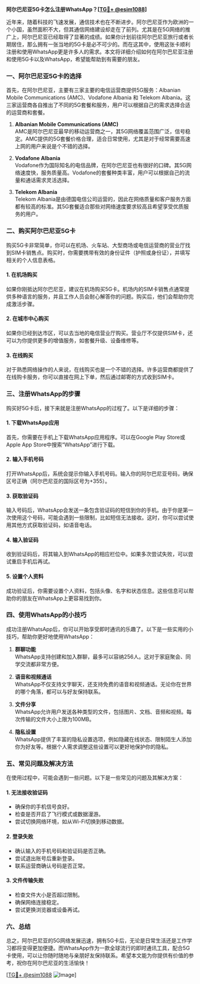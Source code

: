 **阿尔巴尼亚5G卡怎么注册WhatsApp？[[TG💪+ @esim1088](https://t.me/s/esim1088)]**

近年来，随着科技的飞速发展，通信技术也在不断进步。阿尔巴尼亚作为欧洲的一个小国，虽然面积不大，但其通信网络建设却走在了前列。尤其是在5G网络的推广上，阿尔巴尼亚已经取得了显著的成绩。如果你计划前往阿尔巴尼亚旅行或者长期居住，那么拥有一张当地的5G卡是必不可少的。而在这其中，使用这张卡顺利注册和使用WhatsApp更是许多人的需求。本文将详细介绍如何在阿尔巴尼亚注册和使用5G卡以及WhatsApp，希望能帮助到有需要的朋友。

### 一、阿尔巴尼亚5G卡的选择

首先，在阿尔巴尼亚，主要有三家主要的电信运营商提供5G服务：Albanian Mobile Communications (AMC)、Vodafone Albania 和 Telekom Albania。这三家运营商各自推出了不同的5G套餐和服务，用户可以根据自己的需求选择合适的运营商和套餐。

1. **Albanian Mobile Communications (AMC)**  
   AMC是阿尔巴尼亚最早的移动运营商之一，其5G网络覆盖范围广泛，信号稳定。AMC提供的5G套餐价格合理，适合日常使用，尤其是对于经常需要高速上网的用户来说是个不错的选择。

2. **Vodafone Albania**  
   Vodafone作为国际知名的电信品牌，在阿尔巴尼亚也有很好的口碑。其5G网络速度快，服务质量高。Vodafone的套餐种类丰富，用户可以根据自己的流量和通话需求灵活选择。

3. **Telekom Albania**  
   Telekom Albania是由德国电信公司运营的，因此在网络质量和客户服务方面都有较高的标准。其5G套餐适合那些对网络速度要求较高且希望享受优质服务的用户。

### 二、购买阿尔巴尼亚5G卡

购买5G卡非常简单，你可以在机场、火车站、大型商场或电信运营商的营业厅找到SIM卡销售点。购买时，你需要携带有效的身份证件（护照或身份证），并填写相关的个人信息表格。

#### 1. 在机场购买  
   如果你刚抵达阿尔巴尼亚，建议在机场购买5G卡。机场内的SIM卡销售点通常提供多种语言的服务，并且工作人员会耐心解答你的问题。购买后，他们会帮助你完成激活步骤。

#### 2. 在城市中心购买  
   如果你已经到达市区，可以去当地的电信营业厅购买。营业厅不仅提供SIM卡，还可以为你提供更多的增值服务，如套餐升级、设备维修等。

#### 3. 在线购买  
   对于熟悉网络操作的人来说，在线购买也是一个不错的选择。许多运营商都提供了在线购卡服务，你可以直接在网上下单，然后通过邮寄的方式收到SIM卡。

### 三、注册WhatsApp的步骤

购买好5G卡后，接下来就是注册WhatsApp的过程了。以下是详细的步骤：

#### 1. 下载WhatsApp应用  
   首先，你需要在手机上下载WhatsApp应用程序。可以在Google Play Store或Apple App Store中搜索“WhatsApp”进行下载。

#### 2. 输入手机号码  
   打开WhatsApp后，系统会提示你输入手机号码。输入你的阿尔巴尼亚号码，确保区号正确（阿尔巴尼亚的国际区号为+355）。

#### 3. 获取验证码  
   输入号码后，WhatsApp会发送一条包含验证码的短信到你的手机。由于你是第一次使用这个号码，可能会遇到一些限制，比如短信无法接收。这时，你可以尝试使用其他方式获取验证码，如语音电话。

#### 4. 输入验证码  
   收到验证码后，将其输入到WhatsApp的相应栏位中。如果多次尝试失败，可以尝试重启手机后再试。

#### 5. 设置个人资料  
   成功验证后，你需要设置个人资料，包括头像、名字和状态信息。这些信息可以帮助你的朋友在WhatsApp上更容易找到你。

### 四、使用WhatsApp的小技巧

成功注册WhatsApp后，你可以开始享受即时通讯的乐趣了。以下是一些实用的小技巧，帮助你更好地使用WhatsApp：

1. **群聊功能**  
   WhatsApp支持创建和加入群聊，最多可以容纳256人。这对于家庭聚会、同学交流都非常方便。

2. **语音和视频通话**  
   WhatsApp不仅支持文字聊天，还支持免费的语音和视频通话。无论你在世界的哪个角落，都可以与好友保持联系。

3. **文件分享**  
   WhatsApp允许用户发送各种类型的文件，包括图片、文档、音频和视频。每次传输的文件大小上限为100MB。

4. **隐私设置**  
   WhatsApp提供了丰富的隐私设置选项，例如隐藏在线状态、限制陌生人添加你为好友等。根据个人需求调整这些设置可以更好地保护你的隐私。

### 五、常见问题及解决方法

在使用过程中，可能会遇到一些问题。以下是一些常见的问题及其解决方案：

#### 1. 无法接收验证码  
   - 确保你的手机信号良好。
   - 检查是否开启了飞行模式或数据漫游。
   - 尝试切换网络环境，如从Wi-Fi切换到移动数据。

#### 2. 登录失败  
   - 确认输入的手机号码和验证码是否正确。
   - 尝试退出账号后重新登录。
   - 联系运营商确认号码是否正常。

#### 3. 文件传输失败  
   - 检查文件大小是否超过限制。
   - 确保网络连接稳定。
   - 尝试更换浏览器或设备再试。

### 六、总结

总之，阿尔巴尼亚的5G网络发展迅速，拥有5G卡后，无论是日常生活还是工作学习都将变得更加便捷。而WhatsApp作为一款全球流行的即时通讯工具，配合5G卡使用，可以让你随时随地与亲朋好友保持联系。希望本文能为你提供有价值的参考，祝你在阿尔巴尼亚的生活愉快！

[[TG💪+ @esim1088](https://t.me/s/esim1088) ![Image](https://i.postimg.cc/4NQfJmqS/Snipaste-2025-05-13-00-14-12.png)]